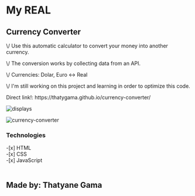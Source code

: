 <h1>My REAL</h1>
<h2>Currency Converter</h2>

<p>\/ Use this automatic calculator to convert your money into another currency.</p>
<p>\/ The conversion works by collecting data from an API.</p>
<p>\/ Currencies: Dolar, Euro <-> Real </p>
<p>\/ I'm still working on this project and learning in order to optimize this code.</p>

<p>Direct link!: https://thatygama.github.io/currency-converter/ </p>

![displays](https://user-images.githubusercontent.com/90471309/135780006-824074f4-3dec-4175-a474-b1c06a6139a4.jpg)

![currency-converter](https://user-images.githubusercontent.com/90471309/135780001-9cd9ced4-e31f-4d6e-810c-4d906ae85f57.gif)

<div>
<h3>Technologies</h3>
-[x] HTML <br>
-[x] CSS <br>
-[x] JavaScript
</div>

<br>
<h2>Made by: Thatyane Gama</h2>
